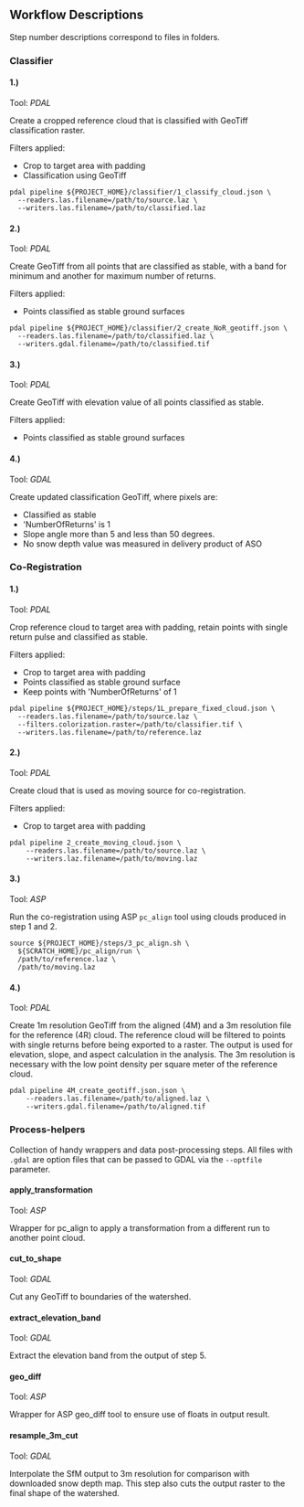 ## Workflow Descriptions
Step number descriptions correspond to files in folders.

### Classifier
#### 1.)
Tool: _PDAL_

Create a cropped reference cloud that is classified with GeoTiff classification
raster.

Filters applied:
* Crop to target area with padding
* Classification using GeoTiff

```shell script
pdal pipeline ${PROJECT_HOME}/classifier/1_classify_cloud.json \
  --readers.las.filename=/path/to/source.laz \
  --writers.las.filename=/path/to/classified.laz
```

#### 2.)
Tool: _PDAL_

Create GeoTiff from all points that are classified as stable,
with a band for minimum and another for maximum number of returns.

Filters applied:
* Points classified as stable ground surfaces

```shell script
pdal pipeline ${PROJECT_HOME}/classifier/2_create_NoR_geotiff.json \                 
  --readers.las.filename=/path/to/classified.laz \                                       
  --writers.gdal.filename=/path/to/classified.tif
```

#### 3.)
Tool: _PDAL_

Create GeoTiff with elevation value of all points classified as stable.

Filters applied:
* Points classified as stable ground surfaces

#### 4.)
Tool: _GDAL_

Create updated classification GeoTiff, where pixels are:
* Classified as stable
* 'NumberOfReturns' is 1
* Slope angle more than 5 and less than 50 degrees.
* No snow depth value was measured in delivery product of ASO

### Co-Registration
#### 1.)
Tool: _PDAL_

Crop reference cloud to target area with padding, retain points with single 
return pulse and classified as stable.

Filters applied:
* Crop to target area with padding
* Points classified as stable ground surface
* Keep points with 'NumberOfReturns' of 1

```shell script
pdal pipeline ${PROJECT_HOME}/steps/1L_prepare_fixed_cloud.json \
  --readers.las.filename=/path/to/source.laz \
  --filters.colorization.raster=/path/to/classifier.tif \
  --writers.las.filename=/path/to/reference.laz
```

#### 2.)
Tool: _PDAL_

Create cloud that is used as moving source for co-registration.

Filters applied:
* Crop to target area with padding

```shell script
pdal pipeline 2_create_moving_cloud.json \
    --readers.las.filename=/path/to/source.laz \
    --writers.laz.filename=/path/to/moving.laz
```

#### 3.)
Tool: _ASP_

Run the co-registration using ASP `pc_align` tool using clouds produced in
step 1 and 2.

```shell script
source ${PROJECT_HOME}/steps/3_pc_align.sh \
  ${SCRATCH_HOME}/pc_align/run \
  /path/to/reference.laz \                      
  /path/to/moving.laz                       
```

#### 4.)
Tool: _PDAL_

Create 1m resolution GeoTiff from the aligned (4M) and a 3m resolution file for
the reference (4R) cloud. 
The reference cloud will be filtered to points with single returns before
being exported to a raster. The output is used for elevation, slope, and aspect
calculation in the analysis. The 3m resolution is necessary with the low point
density per square meter of the reference cloud.

```shell script
pdal pipeline 4M_create_geotiff.json.json \
    --readers.las.filename=/path/to/aligned.laz \
    --writers.gdal.filename=/path/to/aligned.tif
```

### Process-helpers

Collection of handy wrappers and data post-processing steps. All files with
`.gdal` are option files that can be passed to GDAL via the `--optfile` 
parameter. 

#### apply_transformation

Tool: _ASP_

Wrapper for pc_align to apply a transformation from a different run to another
point cloud.

#### cut_to_shape

Tool: _GDAL_

Cut any GeoTiff to boundaries of the watershed.

#### extract_elevation_band

Tool: _GDAL_

Extract the elevation band from the output of step 5. 

#### geo_diff

Tool: _ASP_

Wrapper for ASP geo_diff tool to ensure use of floats in output result.

#### resample_3m_cut

Tool: _GDAL_

Interpolate the SfM output to 3m resolution for comparison with downloaded 
snow depth map. This step also cuts the output raster to the final shape of the
watershed.
